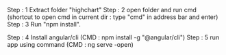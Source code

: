 Step : 1 
	Extract folder "highchart"
Step : 2
	open folder and run cmd (shortcut to open cmd in current dir : type "cmd" in address bar and enter)
Step : 3
	Run "npm install".

Step : 4
	Install angular/cli (CMD : npm install -g "@angular/cli")
Step : 5
	run app using command (CMD : ng serve -open)